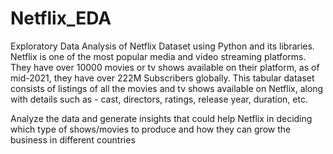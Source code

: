# Netflix_EDA
Exploratory Data Analysis of Netflix Dataset using Python and its libraries.
Netflix is one of the most popular media and video streaming platforms. They have over 10000 movies or tv shows available on their platform, as of mid-2021, they have over 222M Subscribers globally. This tabular dataset consists of listings of all the movies and tv shows available on Netflix, along with details such as - cast, directors, ratings, release year, duration, etc.

Analyze the data and generate insights that could help Netflix in deciding which type of shows/movies to produce and how they can grow the business in different countries
